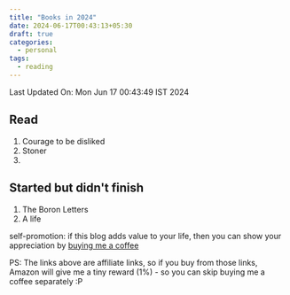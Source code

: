 ```yaml
---
title: "Books in 2024"
date: 2024-06-17T00:43:13+05:30
draft: true
categories:
  - personal
tags:
  - reading
---
```


Last Updated On: Mon Jun 17 00:43:49 IST 2024



## Read
1. Courage to be disliked
2. Stoner
3. 

## Started but didn't finish
1. The Boron Letters
2. A life






self-promotion: if this blog adds value to your life, then you can show your appreciation by [buying me a coffee](https://www.buymeacoffee.com/thakur)

PS: The links above are affiliate links, so if you buy from those links, Amazon will give me a tiny reward (1%) - so you can skip buying me a coffee separately :P

